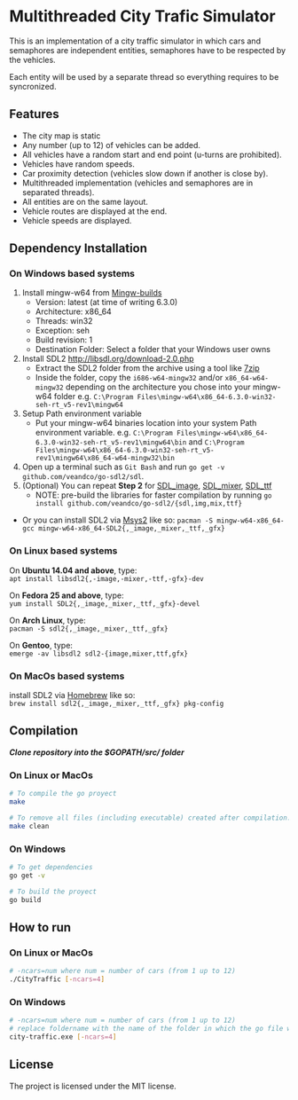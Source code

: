 Multithreaded City Trafic Simulator
===================================

This is an implementation of a city traffic simulator in which cars and semaphores are independent entities, semaphores have to be respected by the vehicles. 

Each entity will be used by a separate thread so everything requires to be syncronized.


Features
--------

- The city map is static 
- Any number (up to 12) of vehicles can be added.
- All vehicles have a random start and end point (u-turns are prohibited).
- Vehicles have random speeds.
- Car proximity detection (vehicles slow down if another is close by). 
- Multithreaded implementation (vehicles and semaphores are in separated threads).
- All entities are on the same layout. 
- Vehicle routes are displayed at the end.
- Vehicle speeds are displayed.

Dependency Installation
-----------------------

### On __Windows__ based systems

1. Install mingw-w64 from [Mingw-builds](http://mingw-w64.org/doku.php/download/mingw-builds)
    * Version: latest (at time of writing 6.3.0)
    * Architecture: x86_64
    * Threads: win32
    * Exception: seh
    * Build revision: 1
    * Destination Folder: Select a folder that your Windows user owns
2. Install SDL2 http://libsdl.org/download-2.0.php
    * Extract the SDL2 folder from the archive using a tool like [7zip](http://7-zip.org)
    * Inside the folder, copy the `i686-w64-mingw32` and/or `x86_64-w64-mingw32` depending on the architecture you chose into your mingw-w64 folder e.g. `C:\Program Files\mingw-w64\x86_64-6.3.0-win32-seh-rt_v5-rev1\mingw64`
3. Setup Path environment variable
    * Put your mingw-w64 binaries location into your system Path environment variable. e.g. `C:\Program Files\mingw-w64\x86_64-6.3.0-win32-seh-rt_v5-rev1\mingw64\bin` and `C:\Program Files\mingw-w64\x86_64-6.3.0-win32-seh-rt_v5-rev1\mingw64\x86_64-w64-mingw32\bin`
4. Open up a terminal such as `Git Bash` and run `go get -v github.com/veandco/go-sdl2/sdl`.
5. (Optional) You can repeat __Step 2__ for [SDL_image](https://www.libsdl.org/projects/SDL_image), [SDL_mixer](https://www.libsdl.org/projects/SDL_mixer), [SDL_ttf](https://www.libsdl.org/projects/SDL_ttf)
    * NOTE: pre-build the libraries for faster compilation by running `go install github.com/veandco/go-sdl2/{sdl,img,mix,ttf}`

* Or you can install SDL2 via [Msys2](https://msys2.github.io) like so:
`pacman -S mingw-w64-x86_64-gcc mingw-w64-x86_64-SDL2{,_image,_mixer,_ttf,_gfx}`

### On __Linux__ based systems

On __Ubuntu 14.04 and above__, type:\
`apt install libsdl2{,-image,-mixer,-ttf,-gfx}-dev`

On __Fedora 25 and above__, type:\
`yum install SDL2{,_image,_mixer,_ttf,_gfx}-devel`

On __Arch Linux__, type:\
`pacman -S sdl2{,_image,_mixer,_ttf,_gfx}`

On __Gentoo__, type:\
`emerge -av libsdl2 sdl2-{image,mixer,ttf,gfx}`

### On __MacOs__ based systems

install SDL2 via [Homebrew](http://brew.sh) like so:\
`brew install sdl2{,_image,_mixer,_ttf,_gfx} pkg-config`

Compilation
-----------

__*Clone repository into the $GOPATH/src/ folder*__

### On __Linux__ or __MacOs__

```bash
# To compile the go proyect
make

# To remove all files (including executable) created after compilation.
make clean
```

### On __Windows__

```bash
# To get dependencies
go get -v

# To build the proyect
go build
```

How to run
----------

### On __Linux__ or __MacOs__

```bash
# -ncars=num where num = number of cars (from 1 up to 12)
./CityTraffic [-ncars=4]
```
### On __Windows__

```bash
# -ncars=num where num = number of cars (from 1 up to 12)
# replace foldername with the name of the folder in which the go file was built
city-traffic.exe [-ncars=4]
```

License
-------

The project is licensed under the MIT license.

